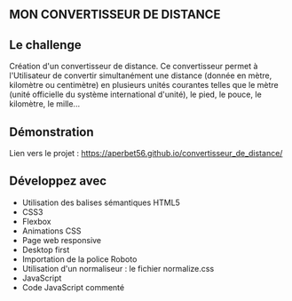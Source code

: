 ## MON CONVERTISSEUR DE DISTANCE

## Le challenge

Création d'un convertisseur de distance. Ce convertisseur permet à l'Utilisateur de convertir simultanément une distance (donnée en mètre, kilomètre ou centimètre) en plusieurs unités courantes telles que le mètre (unité officielle du système international d'unité), le pied, le pouce, le kilomètre, le mille...

## Démonstration

Lien vers le projet : https://aperbet56.github.io/convertisseur_de_distance/

## Développez avec

- Utilisation des balises sémantiques HTML5
- CSS3
- Flexbox
- Animations CSS
- Page web responsive
- Desktop first
- Importation de la police Roboto
- Utilisation d'un normaliseur : le fichier normalize.css
- JavaScript
- Code JavaScript commenté
